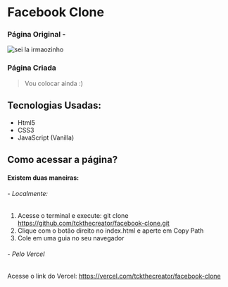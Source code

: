 # Facebook Clone

### Página Original -
![sei la irmaozinho](https://i.imgur.com/SdOQcOe.png "sei la irmaozinho")

### Página Criada
> Vou colocar ainda :)

## Tecnologias Usadas:
- Html5
- CSS3
- JavaScript (Vanilla)

## Como acessar a página?
#### Existem duas maneiras:
###### - Localmente:
1. Acesse o terminal e execute: git clone https://github.com/tckthecreator/facebook-clone.git
2. Clique com o botão direito no index.html e aperte em Copy Path
3. Cole em uma guia no seu navegador

###### - Pelo Vercel
Acesse o link do Vercel: https://vercel.com/tckthecreator/facebook-clone


